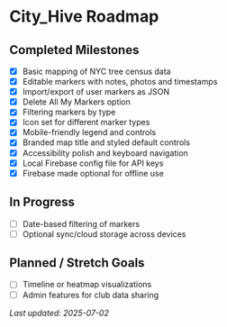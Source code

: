 # City_Hive Roadmap

## Completed Milestones

- [x] Basic mapping of NYC tree census data
- [x] Editable markers with notes, photos and timestamps
- [x] Import/export of user markers as JSON
- [x] Delete All My Markers option
- [x] Filtering markers by type
- [x] Icon set for different marker types
- [x] Mobile-friendly legend and controls
- [x] Branded map title and styled default controls
- [x] Accessibility polish and keyboard navigation
- [x] Local Firebase config file for API keys
- [x] Firebase made optional for offline use

## In Progress

- [ ] Date-based filtering of markers
- [ ] Optional sync/cloud storage across devices

## Planned / Stretch Goals

- [ ] Timeline or heatmap visualizations
- [ ] Admin features for club data sharing

_Last updated: 2025-07-02_
